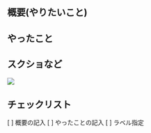 ## 概要(やりたいこと)
## やったこと
## スクショなど
![ ](https://URLなど "タイトル")
## チェックリスト
[ ] 概要の記入
[ ] やったことの記入
[ ] ラベル指定
